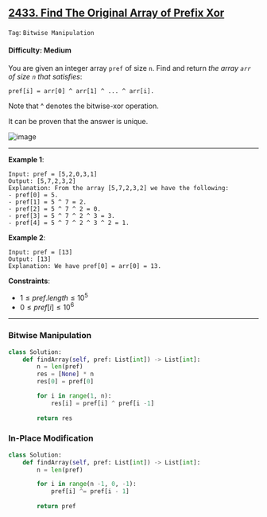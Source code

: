 ## [2433. Find The Original Array of Prefix Xor](https://leetcode.com/problems/find-the-original-array-of-prefix-xor)

```Tag```: ```Bitwise Manipulation```

#### Difficulty: Medium

You are given an integer array ```pref``` of size ```n```. Find and return _the array ```arr``` of size ```n``` that satisfies_:

```
pref[i] = arr[0] ^ arr[1] ^ ... ^ arr[i].
```

Note that ^ denotes the bitwise-xor operation.

It can be proven that the answer is unique.

![image](https://github.com/quananhle/Python/assets/35042430/2680074f-51ee-4f27-9eed-f29f53afd854)

---

__Example 1__:
```
Input: pref = [5,2,0,3,1]
Output: [5,7,2,3,2]
Explanation: From the array [5,7,2,3,2] we have the following:
- pref[0] = 5.
- pref[1] = 5 ^ 7 = 2.
- pref[2] = 5 ^ 7 ^ 2 = 0.
- pref[3] = 5 ^ 7 ^ 2 ^ 3 = 3.
- pref[4] = 5 ^ 7 ^ 2 ^ 3 ^ 2 = 1.
```

__Example 2__:
```
Input: pref = [13]
Output: [13]
Explanation: We have pref[0] = arr[0] = 13.
```

__Constraints__:

- $1 \le pref.length \le 10^5$
- $0 \le pref[i] \le 10^6$

---

### Bitwise Manipulation

```Python
class Solution:
    def findArray(self, pref: List[int]) -> List[int]:
        n = len(pref)
        res = [None] * n
        res[0] = pref[0]

        for i in range(1, n):
            res[i] = pref[i] ^ pref[i -1]
        
        return res
```

### In-Place Modification

```Python
class Solution:
    def findArray(self, pref: List[int]) -> List[int]:
        n = len(pref)

        for i in range(n -1, 0, -1):
            pref[i] ^= pref[i - 1]
        
        return pref
```
